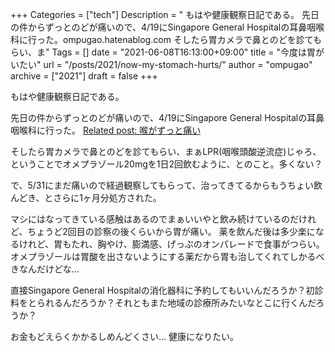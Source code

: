 +++
Categories = ["tech"]
Description = " もはや健康観察日記である。  先日の件からずっとのどが痛いので、4/19にSingapore General Hospitalの耳鼻咽喉科に行った。ompugao.hatenablog.com  そしたら胃カメラで鼻とのどを診てもらい、ま"
Tags = []
date = "2021-06-08T16:13:00+09:00"
title = "今度は胃がいたい"
url = "/posts/2021/now-my-stomach-hurts/"
author = "ompugao"
archive = ["2021"]
draft = false
+++

<body>
<p>もはや健康観察日記である。</p>

<p>先日の件からずっとのどが痛いので、4/19にSingapore General Hospitalの耳鼻咽喉科に行った。
<a href="{{% ref path=\"/posts/2021/sore-throat-wont-go-away/\"%}}">Related post: 喉がずっと痛い</a></p>

<p>そしたら胃カメラで鼻とのどを診てもらい、まぁLPR(咽喉頭酸逆流症)じゃろ、ということでオメプラゾール20mgを1日2回飲むように、とのこと。多くない？</p>

<p>で、5/31にまだ痛いので経過観察してもらって、治ってきてるからもうちょい飲んどき、とさらに1ヶ月分処方された。</p>

<p>マシにはなってきている感触はあるのでまぁいいやと飲み続けているのだけれど、ちょうど2回目の診察の後くらいから胃が痛い。
薬を飲んだ後は多少楽になるけれど、胃もたれ、胸やけ、膨満感、げっぷのオンパレードで食事がつらい。
オメプラゾールは胃酸を出さないようにする薬だから胃も治してくれてしかるべきなんだけどな…</p>

<p>直接Singapore General Hospitalの消化器科に予約してもいいんだろうか？初診料をとられるんだろうか？それともまた地域の診療所みたいなとこに行くんだろうか？</p>

<p>お金もどえらくかかるしめんどくさい… 健康になりたい。</p>
</body>
